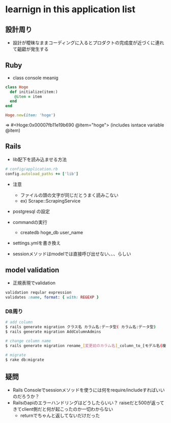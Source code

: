 # learnign in this application list
## 設計周り
- 設計が曖昧なままコーディングに入るとプロダクトの完成度が近づくに連れて齟齬が発生する
## Ruby
- class console meanig
```ruby
class Hoge
  def initialize(item:)
    @item = item
  end
end

Hoge.new(item: 'hoge')
```

=> #<Hoge:0x00007fb11e19b690 @item="hoge">
(includes isntace variable @item)

## Rails
- lib配下を読み込ませる方法
```ruby
# config/application.rb
config.autoload_paths += ['lib']
```
- 注意
  -  ファイルの頭の文字が同じだとうまく読みこない
  - ex) Scrape::ScrapingService

- postgresql の設定
- commandの実行
  - createdb hoge_db user_name
- settings.ymlを書き換え

- sessionメソッドはmodelでは直接呼び出せない、、、らしい

## model validation
- 正規表現でvalidation
```ruby
validation reqular expression
validates :name, format: { with: REGEXP }
```

### DB周り
```sh
# add column
$ rails generate migration クラス名 カラム名:データ型( カラム名:データ型)
$ rails generate migration AddColumnAdmins

# change column name
$ rails generate migration rename_[変更前のカラム名]_column_to_[モデル名(複数形)]

# migrate
$ rake db:migrate
```

## 疑問
- Rails Consoleでsessionメソッドを使うには何をrequire/includeすればいいのだろうか？
- Railsのapiのエラーハンドリングはどうしたらいい？ raiseだと500が返ってきてclient側だと何が起こったのか一切わからない
  - returnでちゃんと返してないだけだった
